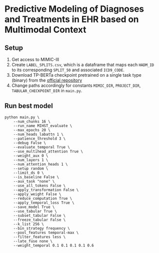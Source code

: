 # Predictive Modeling of Diagnoses and Treatments in EHR based on Multimodal Context

## Setup
1. Get access to MIMIC-III
2. Create `LABEL_SPLITS.csv`, which is a dataframe that maps each `HADM_ID` to its corresponding `SPLIT_50` and associated `ICD9_CODE`.
3. Download TP-BERTa checkpoint pretrained on a single task type (binary) from the [official repository](https://github.com/jyansir/tp-berta)
4. Change paths accordingly for constants `MIMIC_DIR`, `PROJECT_DIR`, `TABULAR_CHECKPOINT_DIR` in `main.py`.

## Run best model
```
python main.py \
    --num_chunks 16 \
    --run_name MIHST_evaluate \
    --max_epochs 20 \
    --num_heads_labattn 1 \
    --patience_threshold 3 \
    --debug False \
    --evaluate_temporal True \
    --use_multihead_attention True \
    --weight_aux 0 \
    --num_layers 1 \
    --num_attention_heads 1 \
    --setup random \
    --limit_ds 0 \
    --is_baseline False \
    --aux_task "none" \
    --use_all_tokens False \
    --apply_transformation False \
    --apply_weight False \
    --reduce_computation True \
    --apply_temporal_loss True \
    --save_model True \
    --use_tabular True \
    --subset_tabular False \
    --freeze_tabular False \
    --k_list 256 \
    --bin_strategy frequency \
    --pool_features temporal-max \
    --filter_features less \
    --late_fuse none \
    --weight_temporal 0.1 0.1 0.1 0.1 0.6
```
